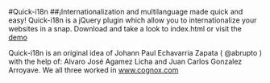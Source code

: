 #Quick-i18n
##¡Internationalization and multilanguage made quick and easy!
  Quick-i18n is a jQuery plugin which allow you to internationalize your websites in a snap.
  Download and take a look to index.html or visit the <a href="http://johannpaul.net/Quick-i18n/">demo</a>
  
  Quick-i18n is an original idea of Johann Paul Echavarria Zapata ( @abrupto ) with the help of: Alvaro José Agamez Licha and Juan Carlos Gonzalez Arroyave. We all three worked in www.cognox.com
  
